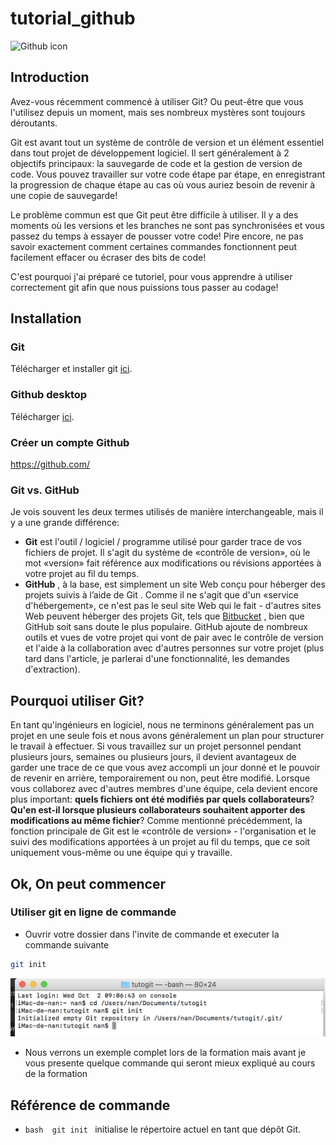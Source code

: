 # tutorial_github

![Github icon](https://www.developpez.net/forums/attachments/p358946d1/a/a/a)

## Introduction

Avez-vous récemment commencé à utiliser Git? Ou peut-être que vous l'utilisez depuis un moment, mais ses nombreux mystères sont toujours déroutants.

Git est avant tout un système de contrôle de version et un élément essentiel dans tout projet de développement logiciel. Il sert généralement à 2 objectifs principaux: la sauvegarde de code et la gestion de version de code. Vous pouvez travailler sur votre code étape par étape, en enregistrant la progression de chaque étape au cas où vous auriez besoin de revenir à une copie de sauvegarde!

Le problème commun est que Git peut être difficile à utiliser. Il y a des moments où les versions et les branches ne sont pas synchronisées et vous passez du temps à essayer de pousser votre code! Pire encore, ne pas savoir exactement comment certaines commandes fonctionnent peut facilement effacer ou écraser des bits de code!


C'est pourquoi j'ai préparé ce tutoriel, pour vous apprendre à utiliser correctement git afin que nous puissions tous passer au codage!

## Installation

### Git
Télécharger et installer git 
[ici](https://duckduckgo.com).

### Github desktop
Télécharger [ici](https://desktop.github.com/).

### Créer un compte Github

https://github.com/

### Git vs. GitHub

Je vois souvent les deux termes utilisés de manière interchangeable, mais il y a une grande différence:

- **Git** est l'outil / logiciel / programme utilisé pour garder trace de vos fichiers de projet. Il s'agit du système de «contrôle de version», où le mot «version» fait référence aux modifications ou révisions apportées à votre projet au fil du temps.
- **GitHub** , à la base, est simplement un site Web conçu pour héberger des projets suivis à l’aide de Git . Comme il ne s'agit que d'un «service d'hébergement», ce n'est pas le seul site Web qui le fait - d'autres sites Web peuvent héberger des projets Git, tels que [Bitbucket](https://bitbucket.org/) , bien que GitHub soit sans doute le plus populaire. GitHub ajoute de nombreux outils et vues de votre projet qui vont de pair avec le contrôle de version et l'aide à la collaboration avec d'autres personnes sur votre projet (plus tard dans l'article, je parlerai d'une fonctionnalité, les demandes d'extraction).

## Pourquoi utiliser Git?

En tant qu'ingénieurs en logiciel, nous ne terminons généralement pas un projet en une seule fois et nous avons généralement un plan pour structurer le travail à effectuer. Si vous travaillez sur un projet personnel pendant plusieurs jours, semaines ou plusieurs jours, il devient avantageux de garder une trace de ce que vous avez accompli un jour donné et le pouvoir de revenir en arrière, temporairement ou non, peut être modifié. Lorsque vous collaborez avec d'autres membres d'une équipe, cela devient encore plus important: **quels fichiers ont été modifiés par quels collaborateurs**? **Qu'en est-il lorsque plusieurs collaborateurs souhaitent apporter des modifications au même fichier**? Comme mentionné précédemment, la fonction principale de Git est le «contrôle de version» - l'organisation et le suivi des modifications apportées à un projet au fil du temps, que ce soit uniquement vous-même ou une équipe qui y travaille.


## Ok, On peut commencer

### Utiliser git en ligne de commande

- Ouvrir votre dossier dans l'invite de commande et executer la commande suivante

```bash
git init
```
![](/capture/gitinit.png)

- Nous verrons un exemple complet lors de la formation mais avant je vous presente quelque commande qui seront mieux expliqué au cours de la formation

## Référence de commande

- ```bash  git init ``` initialise le répertoire actuel en tant que dépôt Git.







